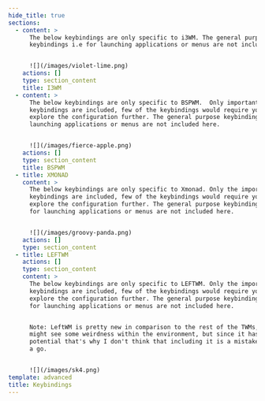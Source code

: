 ```yaml
---
hide_title: true
sections:
  - content: >
      The below keybindings are only specific to i3WM. The general purpose
      keybindings i.e for launching applications or menus are not included here.


      ![](/images/violet-lime.png)
    actions: []
    type: section_content
    title: I3WM
  - content: >
      The below keybindings are only specific to BSPWM.  Only important
      keybindings are included, few of the keybindings would require you to
      explore the configuration further. The general purpose keybindings i.e for
      launching applications or menus are not included here.


      ![](/images/fierce-apple.png)
    actions: []
    type: section_content
    title: BSPWM
  - title: XMONAD
    content: >
      The below keybindings are only specific to Xmonad. Only the important
      keybindings are included, few of the keybindings would require you to
      explore the configuration further. The general purpose keybindings such as
      for launching applications or menus are not included here.


      ![](/images/groovy-panda.png)
    actions: []
    type: section_content
  - title: LEFTWM
    actions: []
    type: section_content
    content: >
      The below keybindings are only specific to LEFTWM. Only the important
      keybindings are included, few of the keybindings would require you to
      explore the configuration further. The general purpose keybindings such as
      for launching applications or menus are not included here.


      Note: LeftWM is pretty new in comparison to the rest of the TWMs, so you
      might see some weirdness within the environment, but since it has a huge
      potential that's why I don't think that including it is a mistake. Give it
      a go.


      ![](/images/sk4.png)
template: advanced
title: Keybindings
---
```

